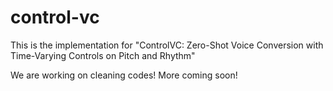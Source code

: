 # control-vc
This is the implementation for "ControlVC: Zero-Shot Voice Conversion with Time-Varying Controls on Pitch and Rhythm"

We are working on cleaning codes! More coming soon!
